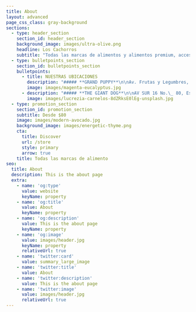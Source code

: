 ```yaml
---
title: About
layout: advanced
page_css_class: gray-background
sections:
  - type: header_section
    section_id: header_section
    background_image: images/ultra-olive.png
    headline: Los Cachorros
    subtitle: "Todas las marcas de alimentos y alimentos premium, accesorios,\_ juguetes y premios para tus mascotas a los mejores precios. Inicia tu negocio con nuestros precios de mayoreo. Encuéntranos lo más cerca de ti, tenemos 10 tiendas en distintas ubicaciones alrededor de toda la Ciudad de México encuentra la más cercana a ti. \n"
  - type: bulletpoints_section
    section_id: bulletpoints_section
    bulletpoints:
      - title: NUESTRAS UBICACIONES
        description: "##### **GRAND PUPPY**\n\nAv. Frutas y Legumbres, Caracol 1 G-H,\_ Central de Abasto,\_\n\nAlc. Iztapalapa, CDMX C.P. 09040\n\nTel: 5570902496\n\nCel: 5624418690\n\n\n\n##### **CACHORROS**\n\nAv Frutas y Legumbres Edif 4 Local 15, Central de Abasto,\_\n\nAlc. Iztapalapa, CDMX C.P. 09040\n\nTel: 5556001586\n\nCel: 5548073513\n\n\n\n##### **CACHORRITOS**\n\nAv Frutas y Legumbres Edif 3 Local 1 y 2, Central de Abasto,\_\n\nAlc. Iztapalapa, CDMX C.P. 09040\n\nTel: 5556949266\n\nCel: 5539598129\n\n\n\n##### **GRAND PUPPY ROMA**\n\nCalle Medellín No. 209, Col. Roma Sur\n\nAlc. Cuauhtémoc, CDMX. C.P. 06760\n\nTel: 5572625500\n\nCel: 5517789125\n"
        image: images/magenta-eucalyptus.jpg
      - description: "##### **THE GIANT DOG**\n\nAV SUR 16 No.\_ 80, Esq. Oriente 243 – A\n\nCol. Agrícola Oriental. CDMX, C.P. 08500\n\nTel: 5541683632\n\nCel: 5539261478\n\n\n\n##### **GRAND DOG ORIENTAL**\n\nSur 24 No. 412 esq. Ote. 253 Col. Agrícola Oriental Alc. Iztacalco, 08500 CDMX\n\nTel : 5568403891\n\nCel: 5520835339\n\n\n\n##### **CACHORRITOS ORIENTAL**\n\nSur 24 No. 31, Col. Agrícola Oriental Alc. Iztacalco, 08500 CDMX\n\nTel : 5588499036\n\nCel: 5548060687\n\n\n\n##### **GRAND PUPPY ORIENTAL**\n\nAV SUR 16 No.\_ 449 Local B, Entre calle 2 de Sur 16 y Retorno 3 de Sur 16\n\nCol. Agrícola Oriental, Alc. Iztacalco, CDMX, C.P. 08500\n\nTel: 5587557387\n\nCel: 5539241690\n\n\n\n##### **UNIDAD RASTRO**\n\nInterior del Mercado Unidad Rastro Locales 92 - 92 – 94.\n\nEstaño 350, Col. Felipe Ángeles, Alc. Venustiano Carranza, C.P. 15310 CDMX\n\nTel: 5588793527\n\nCel: 5535062116\n"
        image: images/lucrezia-carnelos-8dZRksE0lEg-unsplash.jpg
  - type: promotion_section
    section_id: promotion_section
    subtitle: Desde $80
    image: images/modern-avocado.jpg
    background_image: images/energetic-thyme.png
    cta:
      title: Discover
      url: /store
      style: primary
      arrow: true
    title: Todas las marcas de alimento
seo:
  title: About
  description: This is the about page
  extra:
    - name: 'og:type'
      value: website
      keyName: property
    - name: 'og:title'
      value: About
      keyName: property
    - name: 'og:description'
      value: This is the about page
      keyName: property
    - name: 'og:image'
      value: images/header.jpg
      keyName: property
      relativeUrl: true
    - name: 'twitter:card'
      value: summary_large_image
    - name: 'twitter:title'
      value: About
    - name: 'twitter:description'
      value: This is the about page
    - name: 'twitter:image'
      value: images/header.jpg
      relativeUrl: true
---
```

